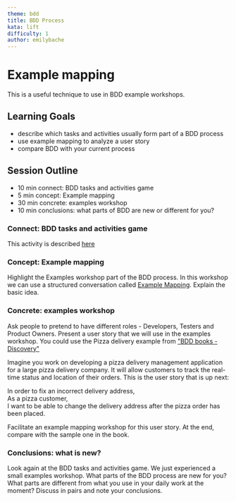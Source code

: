```yaml
---
theme: bdd
title: BDD Process
kata: lift
difficulty: 1
author: emilybache
---
```


# Example mapping

This is a useful technique to use in BDD example workshops.

## Learning Goals
- describe which tasks and activities usually form part of a BDD process
- use example mapping to analyze a user story
- compare BDD with your current process

## Session Outline

* 10 min connect: BDD tasks and activities game
* 5 min concept: Example mapping
* 30 min concrete: examples workshop
* 10 min conclusions: what parts of BDD are new or different for you?

### Connect: BDD tasks and activities game  

This activity is described [here](../../exercises/games/bdd_tasks_activities.html)

### Concept: Example mapping

Highlight the Examples workshop part of the BDD process. In this workshop we can use a structured conversation called [Example Mapping](https://cucumber.io/blog/bdd/example-mapping-introduction/). Explain the basic idea.

### Concrete: examples workshop

Ask people to pretend to have different roles - Developers, Testers and Product Owners. Present a user story that we will use in the examples workshop. You could use the Pizza delivery example from ["BDD books - Discovery"](https://leanpub.com/bddbooks-discovery)

Imagine you work on developing a pizza delivery management application for a large pizza delivery company. It will allow customers to track the real-time status and location of their orders. This is the user story that is up next:

In order to fix an incorrect delivery address,  
As a pizza customer,  
I want to be able to change the delivery address after the pizza order has been placed.  

Facilitate an example mapping workshop for this user story. At the end, compare with the sample one in the book.

### Conclusions: what is new?
Look again at the BDD tasks and activities game. We just experienced a small examples workshop. What parts of the BDD process are new for you? What parts are different from what you use in your daily work at the moment? Discuss in pairs and note your conclusions.

